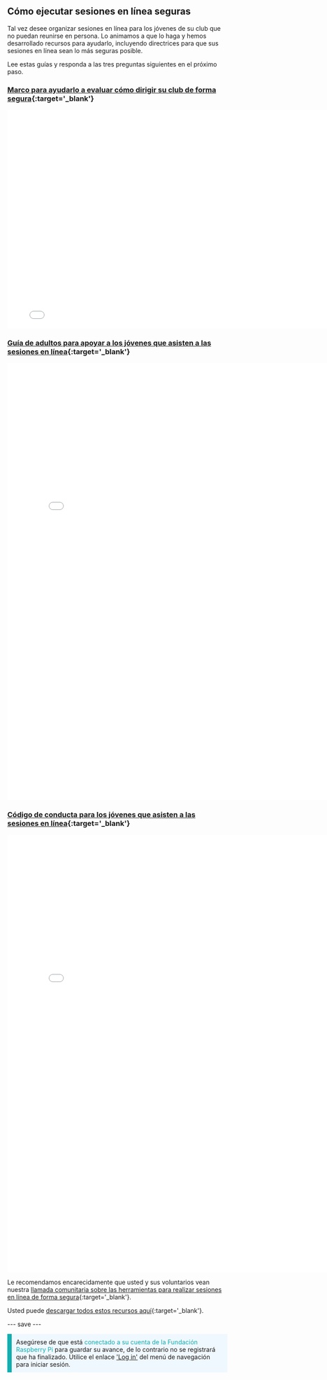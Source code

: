 ## Cómo ejecutar sesiones en línea seguras

Tal vez desee organizar sesiones en línea para los jóvenes de su club que no puedan reunirse en persona. Lo animamos a que lo haga y hemos desarrollado recursos para ayudarlo, incluyendo directrices para que sus sesiones en línea sean lo más seguras posible.

Lee estas guías y responda a las tres preguntas siguientes en el próximo paso.

### [Marco para ayudarlo a evaluar cómo dirigir su club de forma segura](images/Code_Club_and_CoderDojo_CV_Framework.pdf){:target='_blank'}

<embed src="images/Code_Club_and_CoderDojo_CV_Framework.pdf" width="790" height="500" 
 type="application/pdf">
  </p>

<h3 spaces-before="0">
  <a href="images/Code_Club_and_CoderDojo_Parent_Guide_Supporting_Online_Coding_Session.pdf">Guía de adultos para apoyar a los jóvenes que asisten a las sesiones en línea</a>{:target='_blank'}
</h3>

<p spaces-before="0">

<embed src="images/Code_Club_and_CoderDojo_Parent_Guide_Supporting_Online_Coding_Session.pdf" width="790" height="1000" 
 type="application/pdf">
</p>

<h3 spaces-before="0">
  <a href="images/CoderDojo_Code_Club_Online_Code_of_Behaviour_A4_DIGITAL.pdf">Código de conducta para los jóvenes que asisten a las sesiones en línea</a>{:target='_blank'}
</h3>

<p spaces-before="0">

<embed src="images/CoderDojo_Code_Club_Online_Code_of_Behaviour_A4_DIGITAL.pdf" width="790" height="1000" 
 type="application/pdf">
</p> 
    
Le recomendamos encarecidamente que usted y sus voluntarios vean nuestra <a href="https://www.gotostage.com/channel/d20e514831f340b3913659639068c724/recording/92bd90b755964f49b87bfd99f9624435/watch?source=CHANNEL">llamada comunitaria sobre las herramientas para realizar sesiones en línea de forma segura</a>{:target='_blank'}.

Usted puede <a href="https://rpf.io/p/es-LA/safeguarding-module-go">descargar todos estos recursos aquí</a>{:target='_blank'}.

--- save ---

<p style="border-left: solid; border-width:10px; border-color: #0faeb0; background-color: aliceblue; padding: 10px;">
Asegúrese de que está <span style="color: #0faeb0">conectado a su cuenta de la Fundación Raspberry Pi</span> para guardar su avance, de lo contrario no se registrará que ha finalizado. Utilice el enlace <a href="https://my.raspberrypi.org/login">'Log in'</a> del menú de navegación para iniciar sesión.
</p>
